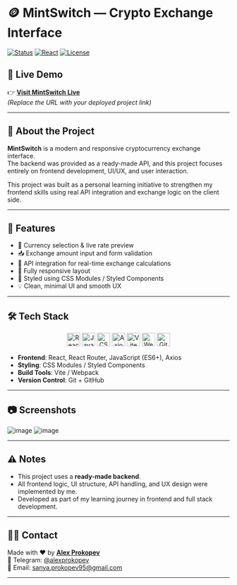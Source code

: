 
# 🪙 MintSwitch — Crypto Exchange Interface

[![Status](https://img.shields.io/badge/status-active-brightgreen?style=flat-square)](https://github.com/AlexProkopev)
[![React](https://img.shields.io/badge/react-%2361DAFB.svg?&style=flat-square&logo=react&logoColor=white)](https://reactjs.org/)
[![License](https://img.shields.io/badge/license-MIT-blue.svg?style=flat-square)](LICENSE)

## 🔗 Live Demo

👉 [**Visit MintSwitch Live**](https://mint-switch.vercel.app/)  
*(Replace the URL with your deployed project link)*

---

## 📌 About the Project

**MintSwitch** is a modern and responsive cryptocurrency exchange interface.  
The backend was provided as a ready-made API, and this project focuses entirely on frontend development, UI/UX, and user interaction.

This project was built as a personal learning initiative to strengthen my frontend skills using real API integration and exchange logic on the client side.

---

## 🚀 Features

- 🔄 Currency selection & live rate preview  
- 📥 Exchange amount input and form validation  
- 📡 API integration for real-time exchange calculations  
- 📱 Fully responsive layout  
- 🎨 Styled using CSS Modules / Styled Components  
- 💡 Clean, minimal UI and smooth UX

---

## 🛠 Tech Stack

<div align="center">
  <img src="https://cdn.simpleicons.org/react/61DAFB" width="30" height="30" alt="React" />
  <img src="https://cdn.simpleicons.org/javascript/F7DF1E" width="30" height="30" alt="JavaScript" />
  <img src="https://cdn.simpleicons.org/css3/1572B6" width="30" height="30" alt="CSS3" />
  <img src="https://cdn.simpleicons.org/axios/5A29E4" width="30" height="30" alt="Axios" />
  <img src="https://cdn.simpleicons.org/vite/646CFF" width="30" height="30" alt="Vite" />
  <img src="https://cdn.simpleicons.org/webpack/8DD6F9" width="30" height="30" alt="Webpack" />
  <img src="https://cdn.simpleicons.org/git/F05032" width="30" height="30" alt="Git" />
</div>

- **Frontend**: React, React Router, JavaScript (ES6+), Axios  
- **Styling**: CSS Modules / Styled Components  
- **Build Tools**: Vite / Webpack  
- **Version Control**: Git + GitHub  

---

## 📷 Screenshots

![image](https://github.com/user-attachments/assets/615e5906-8413-49d2-8622-f473234ffe44)
![image](https://github.com/user-attachments/assets/762e3c36-a503-4542-99ee-3a9a947dc565)





---

## ⚠️ Notes

- This project uses a **ready-made backend**.
- All frontend logic, UI structure, API handling, and UX design were implemented by me.
- Developed as part of my learning journey in frontend and full stack development.

---

## 🙋‍♂️ Contact

Made with ❤️ by [**Alex Prokopev**](https://github.com/AlexProkopev)  
📩 Telegram: [@alexprokopev](https://t.me/amsterdam_36)  
📧 Email: sanya.prokopev95@gmail.com

---
